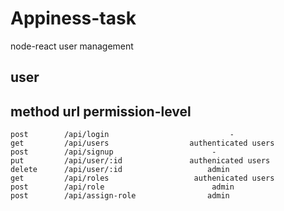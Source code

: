 # Appiness-task
node-react user management

## user
## method           url                     permission-level
    post        /api/login                           -
    get         /api/users                  authenticated users
    post        /api/signup                      -
    put         /api/user/:id               authenicated users
    delete      /api/user/:id                   admin 
    get         /api/roles                   authenicated users
    post        /api/role                        admin
    post        /api/assign-role                admin
